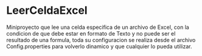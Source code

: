 # LeerCeldaExcel

Miniproyecto que lee una celda especifica de un archivo de Excel, con la condicion de que debe estar en formato de Texto y no puede ser el resultado de una formula, toda su configuracion se realiza desde el archivo Config.properties para volverlo dinamico y que cualquier lo pueda utilizar.
